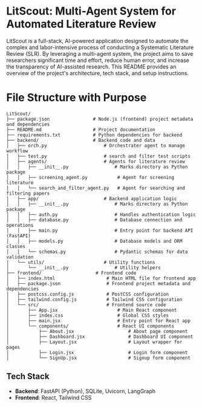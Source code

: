 # LitScout: Multi-Agent System for Automated Literature Review

LitScout is a full-stack, AI-powered application designed to automate the complex and labor-intensive process of conducting a Systematic Literature Review (SLR). By leveraging a multi-agent system, the project aims to save researchers significant time and effort, reduce human error, and increase the transparency of AI-assisted research.
This README provides an overview of the project's architecture, tech stack, and setup instructions.

# File Structure with Purpose
```
LitScout/
├── package.json                # Node.js (frontend) project metadata and dependencies
├── README.md                   # Project documentation
├── requirements.txt            # Python dependencies for backend
├── backend/                    # Backend code and data
│   ├── orch.py                     # Orchestrater agent to manage workflow
│   ├── test.py                     # search and filter test scripts
│   ├── agents/                     # Agents for literature review
│   │   ├── __init__.py                 # Marks directory as Python package
│   │   ├── screening_agent.py           # Agent for screening literature
│   │   └── search_and_filter_agent.py   # Agent for searching and filtering papers
│   ├── app/                        # Backend application logic
│   │   ├── __init__.py                 # Marks directory as Python package
│   │   ├── auth.py                     # Handles authentication logic
│   │   ├── database.py                 # Database connection and operations
│   │   ├── main.py                     # Entry point for backend API (FastAPI)
│   │   ├── models.py                   # Database models and ORM classes
│   │   └── schemas.py                  # Pydantic schemas for data validation
│   └── utils/                      # Utility functions
│       └── __init__.py                 # Utility helpers
├── frontend/                    # Frontend code
│   ├── index.html                   # Main HTML file for frontend app
│   ├── package.json                 # Frontend project metadata and dependencies
│   ├── postcss.config.js            # PostCSS configuration
│   ├── tailwind.config.js           # Tailwind CSS configuration
│   └── src/                         # Frontend source code
│       ├── App.jsx                      # Main React component
│       ├── index.css                    # Global CSS styles
│       ├── main.jsx                     # Entry point for React app
│       └── components/                  # React UI components
│           ├── About.jsx                    # About page component
│           ├── Dashboard.jsx                # Dashboard UI component
│           ├── Layout.jsx                   # Layout wrapper for pages
│           ├── Login.jsx                    # Login form component
│           └── SignUp.jsx                   # Signup form component
```
## Tech Stack

- **Backend**: FastAPI (Python), SQLite, Uvicorn, LangGraph
- **Frontend**: React, Tailwind CSS